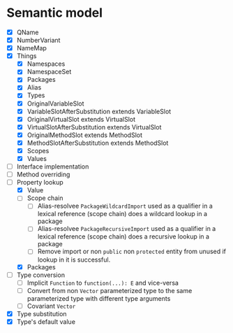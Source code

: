 # Semantic model

* [x] QName
* [x] NumberVariant
* [x] NameMap
* [x] Things
  * [x] Namespaces
  * [x] NamespaceSet
  * [x] Packages
  * [x] Alias
  * [x] Types
  * [x] OriginalVariableSlot
  * [x] VariableSlotAfterSubstitution extends VariableSlot
  * [x] OriginalVirtualSlot extends VirtualSlot
  * [x] VirtualSlotAfterSubstitution extends VirtualSlot
  * [x] OriginalMethodSlot extends MethodSlot
  * [x] MethodSlotAfterSubstitution extends MethodSlot
  * [x] Scopes
  * [x] Values
* [ ] Interface implementation
* [ ] Method overriding
* [ ] Property lookup
  * [x] Value
  * [ ] Scope chain
    * [ ] Alias-resolvee `PackageWildcardImport` used as a qualifier in a lexical reference (scope chain) does a wildcard lookup in a package
    * [ ] Alias-resolvee `PackageRecursiveImport` used as a qualifier in a lexical reference (scope chain) does a recursive lookup in a package
    * [ ] Remove import or non `public` non `protected` entity from unused if lookup in it is successful.
  * [x] Packages
* [ ] Type conversion
  * [ ] Implicit `Function` to `function(...): E` and vice-versa
  * [ ] Convert from non `Vector` parameterized type to the same parameterized type with different type arguments
  * [ ] Covariant `Vector`
* [x] Type substitution
* [x] Type's default value